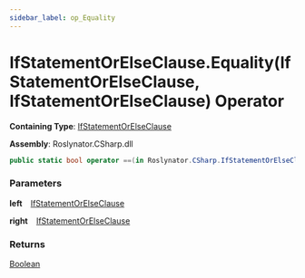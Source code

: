 ```yaml
---
sidebar_label: op_Equality
---
```


# IfStatementOrElseClause\.Equality\(IfStatementOrElseClause, IfStatementOrElseClause\) Operator

**Containing Type**: [IfStatementOrElseClause](../index.md)

**Assembly**: Roslynator\.CSharp\.dll

```csharp
public static bool operator ==(in Roslynator.CSharp.IfStatementOrElseClause left, in Roslynator.CSharp.IfStatementOrElseClause right)
```

### Parameters

**left** &ensp; [IfStatementOrElseClause](../index.md)

**right** &ensp; [IfStatementOrElseClause](../index.md)

### Returns

[Boolean](https://docs.microsoft.com/en-us/dotnet/api/system.boolean)

